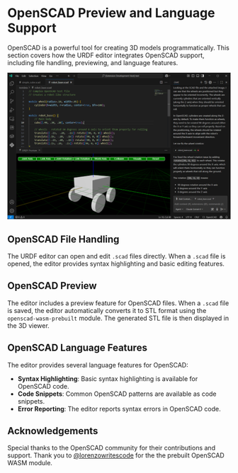 # OpenSCAD Preview and Language Support

OpenSCAD is a powerful tool for creating 3D models programmatically. This section covers how the URDF editor integrates OpenSCAD support, including file handling, previewing, and language features.

![OpenSCAD Preview](VSCodeOpenScad.png)

## OpenSCAD File Handling

The URDF editor can open and edit `.scad` files directly. When a `.scad` file is opened, the editor provides syntax highlighting and basic editing features.

## OpenSCAD Preview

The editor includes a preview feature for OpenSCAD files. When a `.scad` file is saved, the editor automatically converts it to STL format using the `openscad-wasm-prebuilt` module. The generated STL file is then displayed in the 3D viewer.

## OpenSCAD Language Features

The editor provides several language features for OpenSCAD:

- **Syntax Highlighting**: Basic syntax highlighting is available for OpenSCAD code.
- **Code Snippets**: Common OpenSCAD patterns are available as code snippets.
- **Error Reporting**: The editor reports syntax errors in OpenSCAD code.

## Acknowledgements

Special thanks to the OpenSCAD community for their contributions and support.
Thank you to [@lorenzowritescode](https://github.com/lorenzowritescode) for the the prebuilt OpenSCAD WASM module.
